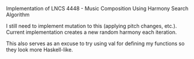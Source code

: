 Implementation of LNCS 4448 - Music Composition Using Harmony Search Algorithm

I still need to implement mutation to this (applying pitch changes, etc.). Current implementation creates a new random harmony each iteration. 

This also serves as an excuse to try using val for defining my functions so they look more Haskell-like.
